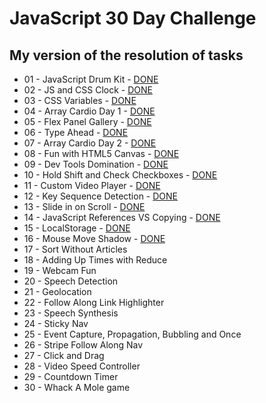 # JavaScript 30 Day Challenge
## My version of the resolution of tasks

* 01 - JavaScript Drum Kit - [DONE](https://oliktva.github.io/js-practice/01%20-%20JavaScript%20Drum%20Kit/)
* 02 - JS and CSS Clock	- [DONE](https://oliktva.github.io/js-practice/02%20-%20JS%20and%20CSS%20Clock/)
* 03 - CSS Variables - [DONE](https://oliktva.github.io/js-practice/03%20-%20CSS%20Variables/)
* 04 - Array Cardio Day 1 - [DONE](https://oliktva.github.io/js-practice/04%20-%20Array%20Cardio%20Day%201/)
* 05 - Flex Panel Gallery - [DONE](https://oliktva.github.io/js-practice/05%20-%20Flex%20Panel%20Gallery/)
* 06 - Type Ahead - [DONE](https://oliktva.github.io/js-practice/06%20-%20Type%20Ahead/)
* 07 - Array Cardio Day 2 - [DONE](https://oliktva.github.io/js-practice/07%20-%20Array%20Cardio%20Day%202/)
* 08 - Fun with HTML5 Canvas - [DONE](https://oliktva.github.io/js-practice/08%20-%20Fun%20with%20HTML5%20Canvas/)
* 09 - Dev Tools Domination - [DONE](https://oliktva.github.io/js-practice/09%20-%20Dev%20Tools%20Domination/)
* 10 - Hold Shift and Check Checkboxes - [DONE](https://oliktva.github.io/js-practice/10%20-%20Hold%20Shift%20and%20Check%20Checkboxes/)
* 11 - Custom Video Player - [DONE](https://oliktva.github.io/js-practice/11%20-%20Custom%20Video%20Player/)
* 12 - Key Sequence Detection - [DONE](https://oliktva.github.io/js-practice/12%20-%20Key%20Sequence%20Detection/)
* 13 - Slide in on Scroll - [DONE](https://oliktva.github.io/js-practice/13%20-%20Slide%20in%20on%20Scroll/)
* 14 - JavaScript References VS Copying - [DONE](https://oliktva.github.io/js-practice/14%20-%20JavaScript%20References%20VS%20Copying/)
* 15 - LocalStorage - [DONE](https://oliktva.github.io/js-practice/15%20-%20LocalStorage/)
* 16 - Mouse Move Shadow - [DONE](https://oliktva.github.io/js-practice/16%20-%20Mouse%20Move%20Shadow/)
* 17 - Sort Without Articles
* 18 - Adding Up Times with Reduce
* 19 - Webcam Fun
* 20 - Speech Detection
* 21 - Geolocation
* 22 - Follow Along Link Highlighter
* 23 - Speech Synthesis
* 24 - Sticky Nav
* 25 - Event Capture, Propagation, Bubbling and Once
* 26 - Stripe Follow Along Nav
* 27 - Click and Drag
* 28 - Video Speed Controller
* 29 - Countdown Timer
* 30 - Whack A Mole game
